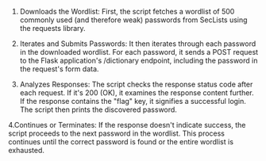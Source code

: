 1. Downloads the Wordlist: First, the script fetches a wordlist of 500 commonly used (and therefore weak) passwords from SecLists using the requests library.

2. Iterates and Submits Passwords: It then iterates through each password in the downloaded wordlist. For each password, it sends a POST request to the Flask application's /dictionary endpoint, including the password in the request's form data.

3. Analyzes Responses: The script checks the response status code after each request. If it's 200 (OK), it examines the response content further. If the response contains the "flag" key, it signifies a successful login. The script then prints the discovered password.

 4.Continues or Terminates: If the response doesn't indicate success, the script proceeds to the next password in the wordlist. This process continues until the correct password is found or the entire wordlist is exhausted.
